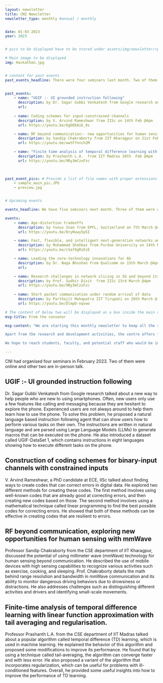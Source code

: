 ```yaml
---
layout: newsletter
title: CNI Newsletter
newsletter_type: monthly #annual / monthly


date: 01-03-2023 
year: 2023


# pics to be displayed have to be stored under assets/img/newsletter/<year>/<month>

# Main image to be displayed
img: Hackathon.jpg


# content for past events
past_events_headline: There were four seminars last month. Two of them were online and other two are in-person talk.
    

past_events:
    - name: "UGIF :- UI grounded instruction following"
      description: by Dr. Sagar Gubbi Venkatesh from Google research on 7th Feb @4pm
      url: 
    
    - name: Coding schemes for input-constrained channels
      description: by V. Arvind Rameshwar from IISc on 14th Feb @4pm
      url: https://youtu.be/6gDEKAib_8s

    - name: RF beyond communication:- new opportunities for human sensing with mmWave
      description: by Sandip Chakraborty from IIT Kharagpur on 21st Feb @4pm
      url: https://youtu.be/wwtF7nnch2M

    - name: "Finite time analysis of temporal difference learning with linear function approximation:- tail averaging and regularisation"
      description: by Prashanth L.A.  from IIT Madras 28th  Feb @4pm
      url: https://youtu.be/9Ry3mCzxFzc
    
    

past_event_pics: # Provide a list of file names with proper extensions
    - sample_main_pic.JPG
    - preview.jpg


# Upcoming events

events_headline: We have five seminars next month. Three of them were online talk and two of them were in-person talk.

events:
    - name: Age-distortion tradeoffs
      description: by Yunus Inan from EPFL, Switzerland on 7th March @4pm
      url: https://youtu.be/8ryHuwy5p5I

    - name: Fast, flexible, and intelligent next-generation networks and systems
      description: by Muhammad Shahbaz from Purdue University on 14th March @4pm
      url: https://youtu.be/cSa74gRzEsE

    - name: Leading the core-technology innovations for 6G
      description: by Dr. Naga Bhushan from Qualcomm on 15th March @4pm
      url:

    - name: Research challenges in network slicing in 5G and beyond its implications on rural connectivity 
      description: by Prof. Sudhir Dixit  from IISc 23rd March @4pm
      url: https://youtu.be/9Ry3mCzxFzc
    
    - name: Short packet communication under random arrival of data
      description: by Parthajit Mohapatra IIT Tirupati on 28th March @ 4pm
      url: https://youtu.be/DlmpO-nqvwo

# The content of below two will be displayed as a box inside the main area.
msg-title: From the convenor

msg-content: "We are starting this monthly newsletter to keep all the stakeholders updated on the centre activities. 

Apart from the research and development activities, the centre offers free online courses, scholarship for students working in the relevant areas, organises weekly seminar series, technical workshops, and annual summer schools. 

We hope to reach students, faculty, and potential staff who would be interested in participating in the centre activities. "

---
```


<!-- Main article -->

CNI had organised four seminars  in February 2023. Two of them were online and other two are in-person talk.
    
## UGIF :- UI grounded instruction following

Dr. Sagar Gubbi Venkatesh from Google research  talked about a new way to help people who are new to using smartphones. Often, new users only use a few features like calling and messaging because they are hesitant to explore the phone. Experienced users are not always around to help them learn how to use the phone. To solve this problem, he proposed a natural language based instruction following agent that can show users how to perform various tasks on their own. The instructions are written in natural language and are parsed using Large Language Models (LLMs) to generate macros that can be executed on the phone. He also introduced a dataset called UGIF-DataSet 1, which contains instructions in eight languages showing how to execute different tasks on the phone. 
    
## Construction of coding schemes for binary-input channels with constrained inputs
 
V. Arvind Rameshwar, a PhD candidate at ECE, IISc  talked  about finding ways to create codes that can correct errors in digital data. He explored two different methods for creating these codes. The first method involves using well-known codes that are already good at correcting errors, and then creating new codes based on those. The second method involves using a mathematical technique called linear programming to find the best possible codes for correcting errors. He showed that both of these methods can be effective in creating codes that are resilient to errors. 
    
## RF beyond communication, exploring new opportunities for human sensing with mmWave

Professor Sandip Chakraborty from the CSE department of IIT Kharagpur, discussed the potential of using millimeter wave (mmWave) technology for human sensing beyond communication. He described the use of mobile devices with high sensing capabilities to recognize various activities such as exercise, cooking, and sleeping. Prof. Chakraborty details the math behind range resolution and bandwidth in mmWave communication and its ability to monitor dangerous driving behaviors due to drowsiness or distractions. He also addresses challenges such as distinguishing different activities and drivers and identifying small-scale movements. 
    
## Finite-time analysis of temporal difference learning with linear function approximation with tail averaging and regularisation.

Professor Prashanth L.A. from the CSE department of IIT Madras talked about a popular algorithm called temporal difference (TD) learning, which is used in machine learning. He explained the behavior of this algorithm and proposed some modifications to improve its performance. He found that by using a technique called tail-averaging, the algorithm can converge faster and with less error. He also proposed a variant of the algorithm that incorporates regularization, which can be useful for problems with ill-conditioned features. Overall, he provided some useful insights into how to improve the performance of TD learning.

 

